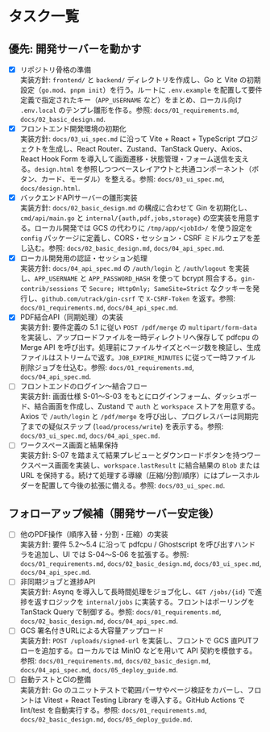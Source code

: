 # タスク一覧

## 優先: 開発サーバーを動かす

- [x] リポジトリ骨格の準備  
  実装方針: `frontend/` と `backend/` ディレクトリを作成し、Go と Vite の初期設定（`go.mod`、`pnpm init`）を行う。ルートに `.env.example` を配置して要件定義で指定されたキー（`APP_USERNAME` など）をまとめ、ローカル向け `.env.local` のテンプレ雛形を作る。参照: `docs/01_requirements.md`, `docs/02_basic_design.md`.
- [x] フロントエンド開発環境の初期化  
  実装方針: `docs/03_ui_spec.md` に沿って Vite + React + TypeScript プロジェクトを生成し、React Router、Zustand、TanStack Query、Axios、React Hook Form を導入して画面遷移・状態管理・フォーム送信を支える。`design.html` を参照しつつベースレイアウトと共通コンポーネント（ボタン、カード、モーダル）を整える。参照: `docs/03_ui_spec.md`, `docs/design.html`.
- [x] バックエンドAPIサーバーの雛形実装  
  実装方針: `docs/02_basic_design.md` の構成に合わせて Gin を初期化し、`cmd/api/main.go` と `internal/{auth,pdf,jobs,storage}` の空実装を用意する。ローカル開発では GCS の代わりに `/tmp/app/<jobId>/` を使う設定を `config` パッケージに定義し、CORS・セッション・CSRF ミドルウェアを差し込む。参照: `docs/02_basic_design.md`, `docs/04_api_spec.md`.
- [x] ローカル開発用の認証・セッション処理  
  実装方針: `docs/04_api_spec.md` の `/auth/login` と `/auth/logout` を実装し、`APP_USERNAME` と `APP_PASSWORD_HASH` を使って bcrypt 照合する。`gin-contrib/sessions` で `Secure; HttpOnly; SameSite=Strict` なクッキーを発行し、`github.com/utrack/gin-csrf` で `X-CSRF-Token` を返す。参照: `docs/01_requirements.md`, `docs/04_api_spec.md`.
- [x] PDF結合API（同期処理）の実装  
  実装方針: 要件定義の 5.1 に従い `POST /pdf/merge` の `multipart/form-data` を実装し、アップロードファイルを一時ディレクトリへ保存して pdfcpu の Merge API を呼び出す。処理前にファイルサイズとページ数を検証し、生成ファイルはストリームで返す。`JOB_EXPIRE_MINUTES` に従って一時ファイル削除ジョブを仕込む。参照: `docs/01_requirements.md`, `docs/04_api_spec.md`.
- [ ] フロントエンドのログイン〜結合フロー  
  実装方針: 画面仕様 S-01〜S-03 をもとにログインフォーム、ダッシュボード、結合画面を作成し、Zustand で `auth` と `workspace` ストアを用意する。Axios で `/auth/login` と `/pdf/merge` を呼び出し、プログレスバーは同期完了までの疑似ステップ (`load/process/write`) を表示する。参照: `docs/03_ui_spec.md`, `docs/04_api_spec.md`.
- [ ] ワークスペース画面と結果保持  
  実装方針: S-07 を踏まえて結果プレビューとダウンロードボタンを持つワークスペース画面を実装し、`workspace.lastResult` に結合結果の `Blob` または URL を保持する。続けて処理する導線（圧縮/分割/順序）にはプレースホルダーを配置して今後の拡張に備える。参照: `docs/03_ui_spec.md`.

## フォローアップ候補（開発サーバー安定後）

- [ ] 他のPDF操作（順序入替・分割・圧縮）の実装  
  実装方針: 要件 5.2〜5.4 に沿って pdfcpu / Ghostscript を呼び出すハンドラを追加し、UI では S-04〜S-06 を拡張する。参照: `docs/01_requirements.md`, `docs/02_basic_design.md`, `docs/03_ui_spec.md`, `docs/04_api_spec.md`.
- [ ] 非同期ジョブと進捗API  
  実装方針: Asynq を導入して長時間処理をジョブ化し、`GET /jobs/{id}` で進捗を返すロジックを `internal/jobs` に実装する。フロントはポーリングを TanStack Query で制御する。参照: `docs/01_requirements.md`, `docs/02_basic_design.md`, `docs/04_api_spec.md`.
- [ ] GCS 署名付きURLによる大容量アップロード  
  実装方針: `POST /uploads/signed-url` を実装し、フロントで GCS 直PUTフローを追加する。ローカルでは MinIO などを用いて API 契約を模倣する。参照: `docs/01_requirements.md`, `docs/02_basic_design.md`, `docs/04_api_spec.md`, `docs/05_deploy_guide.md`.
- [ ] 自動テストとCIの整備  
  実装方針: Go のユニットテストで範囲パーサやページ検証をカバーし、フロントは Vitest + React Testing Library を導入する。GitHub Actions で lint/test を自動実行する。参照: `docs/01_requirements.md`, `docs/02_basic_design.md`, `docs/05_deploy_guide.md`.
